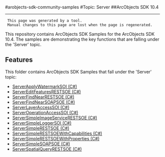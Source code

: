 #arobjects-sdk-community-samples 
#Topic: Server
##ArcObjects SDK 10.4  

----------
     This page was generated by a tool.
     Manual changes to this page are lost when the page is regenerated.

This repository contains ArcObjects SDK Samples for the ArcObjects SDK 10.4.  The samples are demonstrating the key functions that are falling under the 'Server' topic.  


## Features

This folder contains ArcObjects SDK Samples that fall under the 'Server' topic:

* [ServerApplyWatermarkSOI (C#)](../../../../tree/master/Net/Server//ServerApplyWatermarkSOI)  
* [ServerEditFeaturesRESTSOE (C#)](../../../../tree/master/Net/Server//ServerEditFeaturesRESTSOE)  
* [ServerFindNearRESTSOE (C#)](../../../../tree/master/Net/Server//ServerFindNearRESTSOE)  
* [ServerFindNearSOAPSOE (C#)](../../../../tree/master/Net/Server//ServerFindNearSOAPSOE)  
* [ServerLayerAccessSOI (C#)](../../../../tree/master/Net/Server//ServerLayerAccessSOI)  
* [ServerOperationAccessSOI (C#)](../../../../tree/master/Net/Server//ServerOperationAccessSOI)  
* [ServerSimpleImageServiceRESTSOE (C#)](../../../../tree/master/Net/Server//ServerSimpleImageServiceRESTSOE)  
* [ServerSimpleLoggerSOI (C#)](../../../../tree/master/Net/Server//ServerSimpleLoggerSOI)  
* [ServerSimpleRESTSOE (C#)](../../../../tree/master/Net/Server//ServerSimpleRESTSOE)  
* [ServerSimpleRESTSOEWithCapabilities (C#)](../../../../tree/master/Net/Server//ServerSimpleRESTSOEWithCapabilities)  
* [ServerSimpleRESTSOEWithProperties (C#)](../../../../tree/master/Net/Server//ServerSimpleRESTSOEWithProperties)  
* [ServerSimpleSOAPSOE (C#)](../../../../tree/master/Net/Server//ServerSimpleSOAPSOE)  
* [ServerSpatialQueryRESTSOE (C#)](../../../../tree/master/Net/Server//ServerSpatialQueryRESTSOE)  



